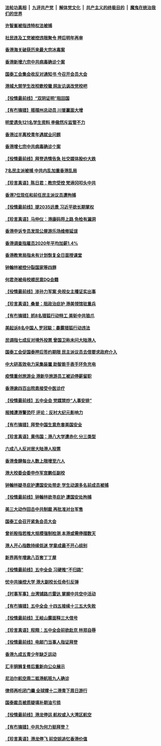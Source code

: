 ####  [法轮功真相](../../../../basic/blob/master/README.md?t=11031432) &nbsp;|&nbsp; [九评共产党](../../../../9ping.md/blob/master/README.md?t=11031432) &nbsp;|&nbsp; [解体党文化](../../../../jtdwh.md/blob/master/README.md?t=11031432)  &nbsp;|&nbsp; [共产主义的终极目的](../../../../gczydzjmd.md/blob/master/README.md?t=11031432) &nbsp;|&nbsp; [魔鬼在统治我们的世界](../../../../mgztzwmdsj.md/blob/master/README.md?t=11031432) 

#### [许智峯被指违特权法被捕](../pages/nsc415/n12521055.md?t=11031432) 

#### [社民连及工党被控违限聚令 押后明年再审](../pages/nsc415/n12521062.md?t=11031432) 

#### [香港海关破获历来最大宗冰毒案](../pages/nsc415/n12521042.md?t=11031432) 

#### [香港新增六宗中共病毒确诊个案](../pages/nsc415/n12521010.md?t=11031432) 

#### [国泰工会集会收反对通知书 今召开会员大会](../pages/nsc415/n12521008.md?t=11031432) 

#### [港城大禁学生改校歌校徽 网友讥讽改党校吧](../pages/nsc415/n12520979.md?t=11031432) 

#### [【役情最前线】“双阴证明”阻回国](../pages/nsc415/n12520314.md?t=11031432) 

#### [【有冇搞错】摇摆州总动员 川普赢面大增](../pages/nsc415/n12520131.md?t=11031432) 

#### [明爱遗失121名学生资料 李傲然斥监管不力](../pages/nsc415/n12518490.md?t=11031432) 

#### [香港过半离校青年遇就业问题](../pages/nsc415/n12518435.md?t=11031432) 

#### [香港增七宗中共病毒确诊个案](../pages/nsc415/n12518444.md?t=11031432) 

#### [【役情最前线】拜登选情告急 社交媒体股价大跌](../pages/nsc415/n12518057.md?t=11031432) 

#### [7名民主派被捕 中共内乱加重香港乱局](../pages/nsc415/n12518162.md?t=11031432) 

#### [【珍言真语】陈日君：教宗受控 梵谛冈叩头中共](../pages/nsc415/n12517500.md?t=11031432) 

#### [香港7位现任和前任民主派议员遭拘捕](../pages/nsc415/n12517503.md?t=11031432) 

#### [【役情最前线】提2035远景 习近平欲长期掌权](../pages/nsc415/n12514625.md?t=11031432) 

#### [【珍言真语】马仲仪：港康码将上路 免检有漏洞](../pages/nsc415/n12514422.md?t=11031432) 

#### [香港申诉专员发现公屋游乐场维修延误](../pages/nsc415/n12512358.md?t=11031432) 

#### [香港调查指雇员2020年平均加薪1.4%](../pages/nsc415/n12512336.md?t=11031432) 

#### [香港教育局指未有计划恢复全日面授课堂](../pages/nsc415/n12512332.md?t=11031432) 

#### [钟翰林被控分裂国家等四罪](../pages/nsc415/n12512300.md?t=11031432) 

#### [何君尧被母校顺民意DQ会籍](../pages/nsc415/n12512301.md?t=11031432) 

#### [【役情最前线】涉孙力军案 央视女主播证实出事](../pages/nsc415/n12511777.md?t=11031432) 

#### [【珍言真语】桑普：阻政治庇护 港美领馆驻重兵](../pages/nsc415/n12510995.md?t=11031432) 

#### [【有冇搞错】抓8名猎狐行动特工 美斩中共狼爪](../pages/nsc415/n12511407.md?t=11031432) 

#### [美起诉8名中国人 罗冠聪：暴露猎狐行动违法](../pages/nsc415/n12510894.md?t=11031432) 

#### [民调指七成反对境外投票 曾国卫称未问大陆港人](../pages/nsc415/n12509548.md?t=11031432) 

#### [国泰工会促国泰押后签约期限 民主派议员去信要求政府介入](../pages/nsc415/n12509571.md?t=11031432) 

#### [中大研高效电力采集装置 助智能手表手环免充电](../pages/nsc415/n12509551.md?t=11031432) 

#### [疫情重创旅游业 港新华旅游员工被迫停薪留职](../pages/nsc415/n12509518.md?t=11031432) 

#### [香港逾四百出院患接受中医诊疗](../pages/nsc415/n12509519.md?t=11031432) 

#### [【役情最前线】五中全会 党媒禁炒“人事安排”](../pages/nsc415/n12508944.md?t=11031432) 

#### [报摊遭港警恐吓 评论：反衬大纪元影响力](../pages/nsc415/n12509239.md?t=11031432) 

#### [【有冇搞错】拜登中国生意危害美国安全](../pages/nsc415/n12508328.md?t=11031432) 

#### [【珍言真语】黄伟国：港八大学遭赤化 分三类型](../pages/nsc415/n12508207.md?t=11031432) 

#### [六成八人反对居大陆港人投票](../pages/nsc415/n12506853.md?t=11031432) 

#### [香港食肆每台人数上限增至六人](../pages/nsc415/n12506873.md?t=11031432) 

#### [港大校委会委申作军宫鹏任副校](../pages/nsc415/n12506842.md?t=11031432) 

#### [钟翰林疑寻庇护遭国安处带走 学生动源多名前成员被捕](../pages/nsc415/n12506838.md?t=11031432) 

#### [【役情最前线】钟翰林欲寻庇护 遭国安处拘捕](../pages/nsc415/n12506789.md?t=11031432) 

#### [美三大动作回击中共制裁 再批准对台军售](../pages/nsc415/n12506555.md?t=11031432) 

#### [国泰工会召开紧急会员大会](../pages/nsc415/n12504251.md?t=11031432) 

#### [曾祈殷指若推大规模强制检测 本港或需停摆数天](../pages/nsc415/n12504230.md?t=11031432) 

#### [港人开心指数持续低迷 学童成最不开心组别](../pages/nsc415/n12504232.md?t=11031432) 

#### [新界两年增逾八百套丁丁屋](../pages/nsc415/n12504184.md?t=11031432) 

#### [【役情最前线】五中全会 习硬推“不归路”](../pages/nsc415/n12503615.md?t=11031432) 

#### [忧中共操控大学 港大副校长任命引反弹](../pages/nsc415/n12504031.md?t=11031432) 

#### [【时事军事】台湾铺路爪雷达 掌握中共空中活动](../pages/nsc415/n12503703.md?t=11031432) 

#### [【有冇搞错】五中全会 十四五接续十三五大失败](../pages/nsc415/n12503548.md?t=11031432) 

#### [【役情最前线】王岐山露面释三大信号](../pages/nsc415/n12501333.md?t=11031432) 

#### [【珍言真语】程翔：五中全会前欲赴京 林郑自辱](../pages/nsc415/n12500714.md?t=11031432) 

#### [【役情最前线】电邮门当事人指证拜登](../pages/nsc415/n12497586.md?t=11031432) 

#### [香港九成五青少年缺乏运动](../pages/nsc415/n12495661.md?t=11031432) 

#### [汇丰铜狮复修后重新向公众展示](../pages/nsc415/n12495642.md?t=11031432) 

#### [尼泊尔航空周二抵港航班九人确诊](../pages/nsc415/n12495640.md?t=11031432) 

#### [律师再吃闭门羹 全球撑十二港青下周日游行](../pages/nsc415/n12495613.md?t=11031432) 

#### [国泰裁员被质疑填补期油亏损](../pages/nsc415/n12495589.md?t=11031432) 

#### [【役情最前线】港龙停运 航权或入大湾区航空](../pages/nsc415/n12494821.md?t=11031432) 

#### [【有冇搞错】中共为何力挺拜登？](../pages/nsc415/n12494715.md?t=11031432) 

#### [【珍言真语】港龙停飞 前空姐追忆香港价值](../pages/nsc415/n12494189.md?t=11031432) 

